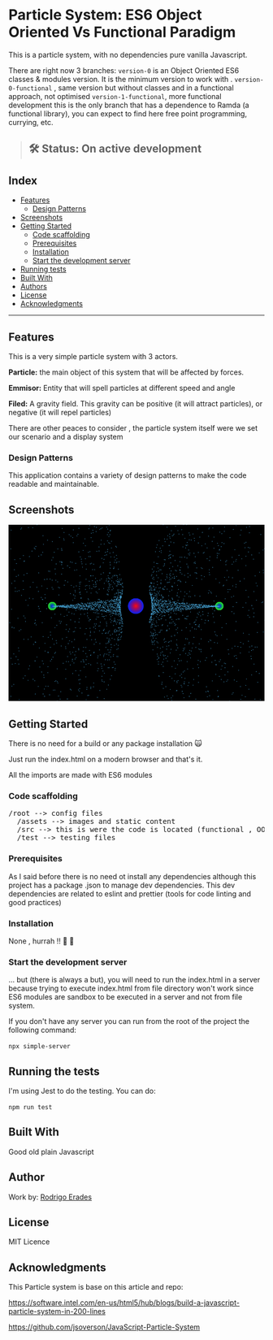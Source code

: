 # Particle System:  ES6 Object Oriented Vs Functional Paradigm

This is a particle system, with no dependencies pure vanilla Javascript.

There are right now 3 branches:
  `version-0` is an Object Oriented ES6 classes & modules version. It is the minimum version 
    to work with .
    `version-0-functional` , same version but without classes and in a functional approach, not 
    optimised
    `version-1-functional`, more functional development this is the only branch that has a 
    dependence to  Ramda (a functional library), you can expect to find here free point programming,
     currying, etc.  

> ## 🛠 Status: On active development

<!-- 
[![Build Status](https://travis-ci.org/Polymer/polymer-starter-kit.svg?branch=master)]
(https://travis-ci.org/Polymer/polymer-starter-kit)
-->

## Index
* [Features](#features)
  * [Design Patterns](#patterns)
* [Screenshots](#Screenshots)
* [Getting Started](#Getting-Started)
  * [Code scaffolding](#code-scaffolding)
  * [Prerequisites](#Prerequisites)
  * [Installation](#installation)
  * [Start the development server](#start-server)
* [Running tests](#Running-the-tests)
* [Built With](#Built-With)
* [Authors](#Authors)
* [License](#License)
* [Acknowledgments](#Acknowledgments)

<hr>


## <a name="features">Features</a>
This is a very simple particle system with 3 actors.

**Particle:** the main object of this system that will be affected by forces.

**Emmisor:** Entity that will spell particles at different speed and angle

**Filed:** A gravity field. This gravity can be positive (it will attract particles), or negative
 (it will repel particles)
 
There are other peaces to consider , the particle system itself were we set our scenario and a 
display system 

### <a name="patterns">Design Patterns</a>
This application contains a variety of design patterns to make the code readable and maintainable.

## <a name="Screenshots">Screenshots</a>
![Alt text](/assets/screen01.png?raw=true "Particle System")

## <a name="Getting-Started">Getting Started</a>
There is no need for a build or any package installation :scream_cat:

Just run the index.html on a modern browser and that's it.

All the imports are made with ES6 modules


### <a name="code-scaffolding">Code scaffolding</a>
<pre>
/root --> config files
  /assets --> images and static content
  /src --> this is were the code is located (functional , OO and Ramda library)
  /test --> testing files
</pre>

### <a name="Prerequisites">Prerequisites</a>
As I said before there is no need ot install any dependencies although this project has a package
.json to manage dev dependencies. This dev dependencies are related to eslint and prettier (tools
 for code linting and good practices)  

### <a name="installation">Installation</a>
None , hurrah !! :metal: :metal:


### <a name="start-server">Start the development server</a>

... but (there is always a but), you will need to run the index.html in a server because trying 
to execute index.html from file directory won't work since ES6 modules are sandbox to be executed
 in a server and not from file system.
 
 If you don't have any server you can run from the root of the project the following command:
 
 `npx simple-server`

## <a name="Running-the-tests">Running the tests</a>
I'm using Jest to do the testing. You can do:

`npm run test`

## <a name="Built-With">Built With</a>
Good old plain Javascript  

## <a name="Authors">Author</a>
Work by:
<a href="mailto:rerades@siete3.com">Rodrigo Erades</a>

## <a name="License">License</a>
MIT Licence

## <a name="Acknowledgments">Acknowledgments</a>
This Particle system is base on this article and repo:

https://software.intel.com/en-us/html5/hub/blogs/build-a-javascript-particle-system-in-200-lines

https://github.com/jsoverson/JavaScript-Particle-System
